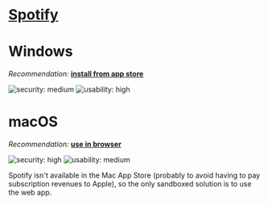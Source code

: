 # [Spotify](https://www.spotify.com/)

# Windows

_Recommendation:_ [**install from app store**](/solutions/install-from-app-store.md)

![security: medium](https://img.shields.io/badge/security-medium-yellow) ![usability: high](https://img.shields.io/badge/usability-high-blue)

# macOS

_Recommendation:_ [**use in browser**](/solutions/browser.md)

![security: high](https://img.shields.io/badge/security-high-blue) ![usability: medium](https://img.shields.io/badge/usability-medium-yellow)

Spotify isn't available in the Mac App Store (probably to avoid having to pay subscription revenues to Apple), so the only sandboxed solution is to use the web app.